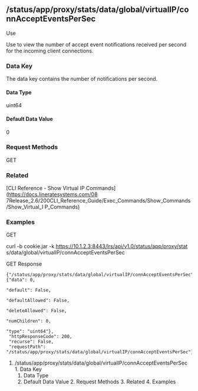 ## /status/app/proxy/stats/data/global/virtualIP/connAcceptEventsPerSec

Use

Use to view the number of accept event notifications received per second for
the incoming client connections.

### Data Key

The data key contains the number of notifications per second.

#### Data Type

uint64

#### Default Data Value

0

### Request Methods

GET

### Related

[CLI Reference - Show Virtual IP Commands](https://docs.lineratesystems.com/08
7Release_2.6/200CLI_Reference_Guide/Exec_Commands/Show_Commands/Show_Virtual_I
P_Commands)

### Examples

GET

curl -b cookie.jar -k https://10.1.2.3:8443/lrs/api/v1.0/status/app/proxy/stat
s/data/global/virtualIP/connAcceptEventsPerSec

GET Response

    
    {"/status/app/proxy/stats/data/global/virtualIP/connAcceptEventsPerSec": {"data": 0,
                                                                               "default": False,
                                                                               "defaultAllowed": False,
                                                                               "deleteAllowed": False,
                                                                               "numChildren": 0,
                                                                               "type": "uint64"},
     "httpResponseCode": 200,
     "recurse": False,
     "requestPath": "/status/app/proxy/stats/data/global/virtualIP/connAcceptEventsPerSec"}
    

  1. /status/app/proxy/stats/data/global/virtualIP/connAcceptEventsPerSec
    1. Data Key
      1. Data Type
      2. Default Data Value
    2. Request Methods
    3. Related
    4. Examples

